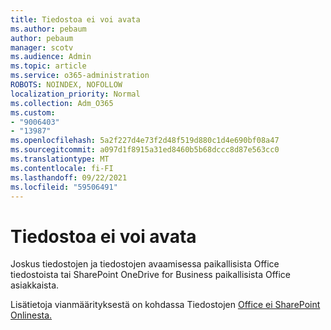 ```yaml
---
title: Tiedostoa ei voi avata
ms.author: pebaum
author: pebaum
manager: scotv
ms.audience: Admin
ms.topic: article
ms.service: o365-administration
ROBOTS: NOINDEX, NOFOLLOW
localization_priority: Normal
ms.collection: Adm_O365
ms.custom:
- "9006403"
- "13987"
ms.openlocfilehash: 5a2f227d4e73f2d48f519d880c1d4e690bf08a47
ms.sourcegitcommit: a097d1f8915a31ed8460b5b68dccc8d87e563cc0
ms.translationtype: MT
ms.contentlocale: fi-FI
ms.lasthandoff: 09/22/2021
ms.locfileid: "59506491"
---
```

# <a name="cant-open-file"></a>Tiedostoa ei voi avata

Joskus tiedostojen ja tiedostojen avaamisessa paikallisista Office tiedostoista tai SharePoint OneDrive for Business paikallisista Office asiakkaista. 

Lisätietoja vianmäärityksestä on kohdassa Tiedostojen [Office ei SharePoint Onlinesta.](https://docs.microsoft.com/sharepoint/troubleshoot/administration/cant-open-office-files)